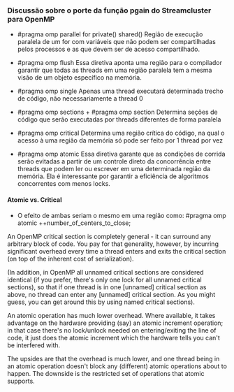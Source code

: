 ### Discussão sobre o porte da função pgain do Streamcluster para OpenMP

- #pragma omp parallel for private() shared()
Região de execução paralela de um for com variáveis que não podem ser compartilhadas pelos processos e as que devem ser de acesso compartilhado.

- #pragma omp flush
Essa diretiva aponta uma região para o compilador garantir que todas as threads em uma região paralela tem a mesma visão de um objeto específico na memória.

- #pragma omp single
Apenas uma thread executará determinada trecho de código, não necessariamente a thread 0

- #pragma omp sections + #pragma omp section
Determina seções de código que serão executadas por threads diferentes de forma paralela

- #pragma omp critical
Determina uma região crítica do código, na qual o acesso à uma região da memória só pode ser feito por 1 thread por vez

- #pragma omp atomic
Essa diretiva garante que as condições de corrida serão evitadas a partir de um controle direto da concorrência entre threads que podem ler ou escrever em uma determinada região da memória. Ela é interessante por garantir a eficiência de algoritmos concorrentes com menos locks.

#### Atomic vs. Critical
- O efeito de ambas seriam o mesmo em uma região como:
#pragma omp atomic
    ++number_of_centers_to_close;

An OpenMP critical section is completely general - it can surround any arbitrary block of code. You pay for that generality, however, by incurring significant overhead every time a thread enters and exits the critical section (on top of the inherent cost of serialization).

(In addition, in OpenMP all unnamed critical sections are considered identical (if you prefer, there's only one lock for all unnamed critical sections), so that if one thread is in one [unnamed] critical section as above, no thread can enter any [unnamed] critical section. As you might guess, you can get around this by using named critical sections).

An atomic operation has much lower overhead. Where available, it takes advantage on the hardware providing (say) an atomic increment operation; in that case there's no lock/unlock needed on entering/exiting the line of code, it just does the atomic increment which the hardware tells you can't be interfered with.

The upsides are that the overhead is much lower, and one thread being in an atomic operation doesn't block any (different) atomic operations about to happen. The downside is the restricted set of operations that atomic supports.